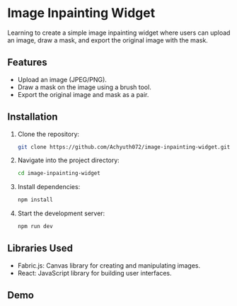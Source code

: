 # Image Inpainting Widget

Learning to create a simple image inpainting widget where users can upload an image, draw a mask, and export the original image with the mask.

## Features

- Upload an image (JPEG/PNG).
- Draw a mask on the image using a brush tool.
- Export the original image and mask as a pair.

## Installation

1. Clone the repository:

   ```bash
   git clone https://github.com/Achyuth072/image-inpainting-widget.git
   ```

2. Navigate into the project directory:

   ```bash
   cd image-inpainting-widget
   ```

3. Install dependencies:

   ```bash
   npm install
   ```

4. Start the development server:

   ```bash
   npm run dev
   ```

## Libraries Used

- Fabric.js: Canvas library for creating and manipulating images.
- React: JavaScript library for building user interfaces.

## Demo
